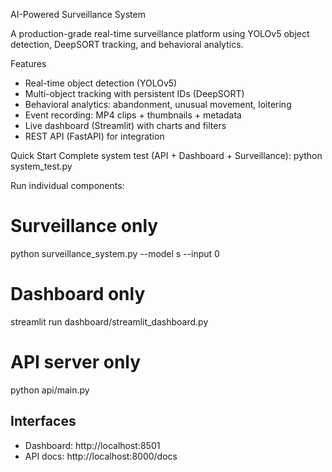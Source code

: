 AI-Powered Surveillance System

A production-grade real-time surveillance platform using YOLOv5 object detection, DeepSORT tracking, and behavioral analytics.

Features
- Real-time object detection (YOLOv5)
- Multi-object tracking with persistent IDs (DeepSORT)
- Behavioral analytics: abandonment, unusual movement, loitering
- Event recording: MP4 clips + thumbnails + metadata
- Live dashboard (Streamlit) with charts and filters
- REST API (FastAPI) for integration

Quick Start
Complete system test (API + Dashboard + Surveillance):
python system_test.py


Run individual components:
# Surveillance only
python surveillance_system.py --model s --input 0

# Dashboard only
streamlit run dashboard/streamlit_dashboard.py

# API server only
python api/main.py

## Interfaces
- Dashboard: http://localhost:8501
- API docs: http://localhost:8000/docs
